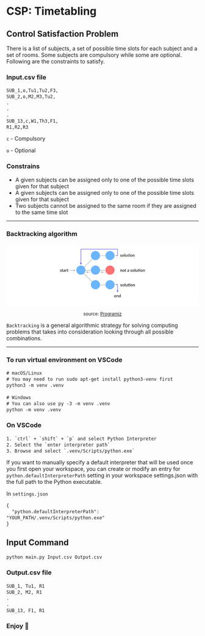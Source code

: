 # CSP: Timetabling

## Control Satisfaction Problem

There is a list of subjects, a set of possible
time slots for each subject and a set of rooms. Some subjects are compulsory while some are optional. Following are the constraints to satisfy.

### Input.csv file
```
SUB_1,o,Tu1,Tu2,F3,
SUB_2,o,M2,M3,Tu2,
.
.
.
SUB_13,c,W1,Th3,F1,
R1,R2,R3
```
`c` - Compulsory

`o` - Optional

### Constrains
- A given subjects can be assigned only to one of the possible time slots given for that 
subject
- A given subjects can be assigned only to one of the possible time slots given for that 
subject
- Two subjects cannot be assigned to the same room if they are assigned to the same time 
slot

***

### Backtracking algorithm

<p align="center" style="background:white">
<img src="img/ba-state-space-tree.webp" width="50%">
</p>
<p align="center">
<small>source: <a href="https://www.programiz.com/dsa/backtracking-algorithm">Programiz</a></small>
</p>

`Backtracking` is a general 
algorithmic strategy for solving computing problems that takes into consideration looking 
through all possible combinations.

***

### To run virtual environment on VSCode


```
# macOS/Linux
# You may need to run sudo apt-get install python3-venv first
python3 -m venv .venv

# Windows
# You can also use py -3 -m venv .venv
python -m venv .venv
```

### On VSCode

```
1. `ctrl` + `shift` + `p` and select Python Interpreter
2. Select the `enter interpreter path`
3. Browse and select `.venv/Scripts/python.exe`
```
If you want to manually specify a default interpreter that will be used once you first open your workspace, you can create or modify an entry for `python.defaultInterpreterPath` setting in your workspace settings.json with the full path to the Python executable. 

In `settings.json`

```
{
  "python.defaultInterpreterPath": "YOUR_PATH/.venv/Scripts/python.exe"
}

```


## Input Command

```
python main.py Input.csv Output.csv
```

### Output.csv file

```
SUB_1, Tu1, R1
SUB_2, M2, R1
.
.
SUB_13, F1, R1
```


### Enjoy 🥳
